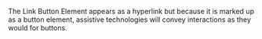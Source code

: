 The Link Button Element appears as a hyperlink but because it is marked up as a button element, assistive technologies will convey interactions as they would for buttons.